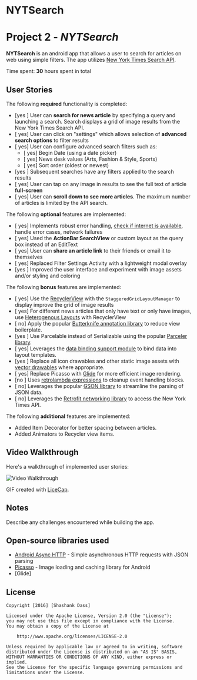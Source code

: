 # NYTSearch
# Project 2 - *NYTSearch*

**NYTSearch** is an android app that allows a user to search for articles on web using simple filters. The app utilizes [New York Times Search API](http://developer.nytimes.com/docs/read/article_search_api_v2).

Time spent: **30** hours spent in total

## User Stories

The following **required** functionality is completed:

* [yes ] User can **search for news article** by specifying a query and launching a search. Search displays a grid of image results from the New York Times Search API.
* [ yes] User can click on "settings" which allows selection of **advanced search options** to filter results
* [ yes] User can configure advanced search filters such as:
  * [ yes] Begin Date (using a date picker)
  * [ yes] News desk values (Arts, Fashion & Style, Sports)
  * [ yes] Sort order (oldest or newest)
* [yes ] Subsequent searches have any filters applied to the search results
* [ yes] User can tap on any image in results to see the full text of article **full-screen**
* [ yes] User can **scroll down to see more articles**. The maximum number of articles is limited by the API search.

The following **optional** features are implemented:

* [ yes] Implements robust error handling, [check if internet is available](http://guides.codepath.com/android/Sending-and-Managing-Network-Requests#checking-for-network-connectivity), handle error cases, network failures
* [ yes] Used the **ActionBar SearchView** or custom layout as the query box instead of an EditText
* [ yes] User can **share an article link** to their friends or email it to themselves
* [ yes] Replaced Filter Settings Activity with a lightweight modal overlay
* [yes ] Improved the user interface and experiment with image assets and/or styling and coloring

The following **bonus** features are implemented:

* [ yes] Use the [RecyclerView](http://guides.codepath.com/android/Using-the-RecyclerView) with the `StaggeredGridLayoutManager` to display improve the grid of image results
* [ yes] For different news articles that only have text or only have images, use [Heterogenous Layouts](http://guides.codepath.com/android/Heterogenous-Layouts-inside-RecyclerView) with RecyclerView
* [ no] Apply the popular [Butterknife annotation library](http://guides.codepath.com/android/Reducing-View-Boilerplate-with-Butterknife) to reduce view boilerplate.
* [yes ] Use Parcelable instead of Serializable using the popular [Parceler library](http://guides.codepath.com/android/Using-Parceler).
* [ yes] Leverages the [data binding support module](http://guides.codepath.com/android/Applying-Data-Binding-for-Views) to bind data into layout templates.
* [yes ] Replace all icon drawables and other static image assets with [vector drawables](http://guides.codepath.com/android/Drawables#vector-drawables) where appropriate.
* [ yes] Replace Picasso with [Glide](http://inthecheesefactory.com/blog/get-to-know-glide-recommended-by-google/en) for more efficient image rendering.
* [no ] Uses [retrolambda expressions](http://guides.codepath.com/android/Lambda-Expressions) to cleanup event handling blocks.
* [ no] Leverages the popular [GSON library](http://guides.codepath.com/android/Using-Android-Async-Http-Client#decoding-with-gson-library) to streamline the parsing of JSON data.
* [ no] Leverages the [Retrofit networking library](http://guides.codepath.com/android/Consuming-APIs-with-Retrofit) to access the New York Times API.

The following **additional** features are implemented:

* Added Item Decorator for better spacing between articles. 
* Added Animators to Recycler view items.

## Video Walkthrough

Here's a walkthrough of implemented user stories:

<img src='http://imgur.com/kfjAueM.gif' title='Video Walkthrough' width='' alt='Video Walkthrough' />

GIF created with [LiceCap](http://www.cockos.com/licecap/).

## Notes

Describe any challenges encountered while building the app.

## Open-source libraries used

- [Android Async HTTP](https://github.com/loopj/android-async-http) - Simple asynchronous HTTP requests with JSON parsing
- [Picasso](http://square.github.io/picasso/) - Image loading and caching library for Android
- [Glide]

## License

    Copyright [2016] [Shashank Dass]

    Licensed under the Apache License, Version 2.0 (the "License");
    you may not use this file except in compliance with the License.
    You may obtain a copy of the License at

        http://www.apache.org/licenses/LICENSE-2.0

    Unless required by applicable law or agreed to in writing, software
    distributed under the License is distributed on an "AS IS" BASIS,
    WITHOUT WARRANTIES OR CONDITIONS OF ANY KIND, either express or implied.
    See the License for the specific language governing permissions and
    limitations under the License.
